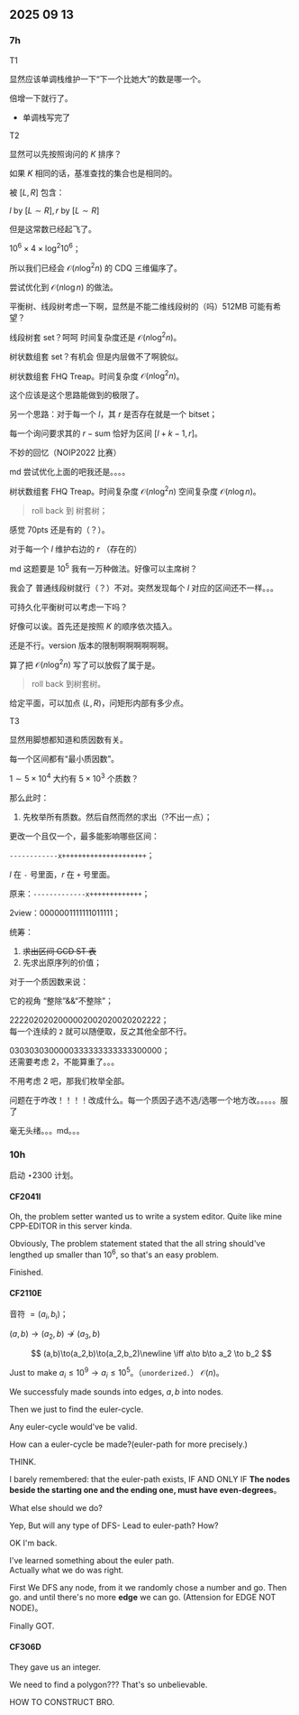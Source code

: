 ## 2025 09 13

### $7\text{h}$

$\text{T1}$

显然应该单调栈维护一下“下一个比她大”的数是哪一个。

倍增一下就行了。

- 单调栈写完了

$\text{T2}$

显然可以先按照询问的 $K$ 排序？

如果 $K$ 相同的话，基准查找的集合也是相同的。

被 $[L,R]$ 包含：

$l \text{ by }[L\sim R],r \text{ by }[L \sim R]$

但是这常数已经起飞了。

$10^6 \times 4 \times \log^2 10^6$；

所以我们已经会 $\mathcal{O}(n \log^2 n)$ 的 CDQ 三维偏序了。

尝试优化到 $\mathcal{O}(n \log n)$ 的做法。

平衡树、线段树考虑一下啊，显然是不能二维线段树的（吗）$512\text{MB}$ 可能有希望？

线段树套 $\text{set}$？呵呵 时间复杂度还是 $\mathcal{O}(n \log^2 n)$。

树状数组套 $\text{set}$？有机会 但是内层做不了啊貌似。

树状数组套 $\text{FHQ Treap}$。时间复杂度 $\mathcal{O}(n \log^2 n)$。

这个应该是这个思路能做到的极限了。

另一个思路：对于每一个 $l$，其 $r$ 是否存在就是一个 $\text{bitset}$；

每一个询问要求其的 $r-\text{sum}$ 恰好为区间 $[l+k-1,r]$。

不妙的回忆（NOIP2022 比赛）

md 尝试优化上面的吧我还是。。。。

树状数组套 $\text{FHQ Treap}$。时间复杂度 $\mathcal{O}(n \log^2 n)$ 空间复杂度 $\mathcal{O}(n\log n)$。

> roll back 到 树套树；

感觉 $70\text{pts}$ 还是有的（？）。

对于每一个 $l$ 维护右边的 $r$ （存在的）

md 这题要是 $10^5$ 我有一万种做法。好像可以主席树？

我会了 普通线段树就行（？）不对。突然发现每个 $l$ 对应的区间还不一样。。。

可持久化平衡树可以考虑一下吗？

好像可以诶。首先还是按照 $K$ 的顺序依次插入。

还是不行。$\text{version}$ 版本的限制啊啊啊啊啊啊。

算了把 $\mathcal{O}(n \log^2 n)$ 写了可以放假了属于是。

> roll back 到树套树。

给定平面，可以加点 $(L,R)$，问矩形内部有多少点。

$\text{T3}$

显然用脚想都知道和质因数有关。

每一个区间都有“最小质因数”。

$1 \sim 5\times10^4$ 大约有 $5 \times 10^3$ 个质数？

那么此时：

1. 先枚举所有质数。然后自然而然的求出（?不出一点）；

更改一个且仅一个，最多能影响哪些区间：

`------------x+++++++++++++++++++++`； 

$l$ 在 `-` 号里面，$r$ 在 `+` 号里面。

原来：`-------------x+++++++++++++`；

$2\text{view}$：$0000001111111011111$；

统筹：

1. ~~求出区间 GCD ST 表~~
2. 先求出原序列的价值；

对于一个质因数来说：

它的视角 “整除”&&“不整除”；

2222020202000002002020020202222；\
每一个连续的 `2` 就可以随便取，反之其他全部不行。

0303030300000333333333333300000；\
还需要考虑 $2$，不能算重了。。。

不用考虑 $2$ 吧，那我们枚举全部。

问题在于咋改！！！！改成什么。每一个质因子选不选/选哪一个地方改。。。。。服了

毫无头绪。。。md。。。

### $10\text{h}$

启动 $\star2300$ 计划。

#### $\text{CF2041I}$

Oh, the problem setter wanted us to write a system editor. Quite like mine CPP-EDITOR in this server kinda.

Obviously, The problem statement stated that the all string should've lengthed up smaller than $10^6$, so that's an easy problem.

Finished.

#### $\text{CF2110E}$

音符 $= (a_i,b_i)$；

$(a,b) \to (a_2,b)\not\to(a_3,b)$

$$
(a,b)\to(a_2,b)\to(a_2,b_2)\newline
\iff a\to b\to a_2 \to b_2
$$

Just to make $a_i \leqslant 10^9 \to a_i \leqslant 10^5$。（`unorderized.`） $\mathcal{O}(n)$。

We successfuly made sounds into edges, $a,b$ into nodes.

Then we just to find the euler-cycle.

Any euler-cycle would've be valid.

How can a euler-cycle be made?(euler-path for more precisely.)

THINK.

I barely remembered: that the euler-path exists, IF AND ONLY IF **The nodes beside the starting one and the ending one, must have even-degrees**。

What else should we do?

Yep, But will any type of DFS- Lead to euler-path? How?

OK I'm back.

I've learned something about the euler path.\
Actually what we do was right.

First We DFS any node, from it we randomly chose a number and go. Then go. and until there's no more **edge** we can go. (Attension for EDGE NOT NODE)。

Finally GOT.

#### $\text{CF306D}$

They gave us an integer.

We need to find a polygon??? That's so unbelievable.

HOW TO CONSTRUCT BRO.








